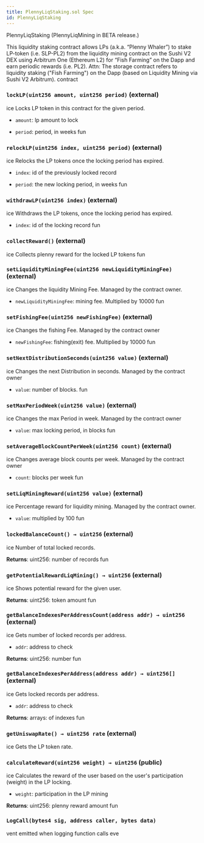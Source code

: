 ```yaml
---
title: PlennyLiqStaking.sol Spec
id: PlennyLiqStaking
---
```


PlennyLiqStaking
(PlennyLiqMining in BETA release.)

This liquidity staking contract allows LPs (a.k.a. “Plenny Whaler”) to stake LP-token (i.e. SLP-PL2)
        from the liquidity mining contract on the Sushi V2 DEX using Arbitrum One (Ethereum L2) for “Fish Farming”
        on the Dapp and earn periodic rewards (i.e. PL2).
        Attn: The storage contract refers to liquidity staking ("Fish Farming") on the Dapp (based on Liquidity Mining via Sushi V2 Arbitrum).
contract




### `lockLP(uint256 amount, uint256 period)` (external)

ice Locks LP token in this contract for the given period.




- `amount`: lp amount to lock

- `period`: period, in weeks
    fun



### `relockLP(uint256 index, uint256 period)` (external)

ice Relocks the LP tokens once the locking period has expired.




- `index`: id of the previously locked record

- `period`: the new locking period, in weeks
    fun



### `withdrawLP(uint256 index)` (external)

ice Withdraws the LP tokens, once the locking period has expired.




- `index`: id of the locking record
    fun



### `collectReward()` (external)

ice Collects plenny reward for the locked LP tokens
    fun






### `setLiquidityMiningFee(uint256 newLiquidityMiningFee)` (external)

ice Changes the liquidity Mining Fee. Managed by the contract owner.




- `newLiquidityMiningFee`: mining fee. Multiplied by 10000
    fun



### `setFishingFee(uint256 newFishingFee)` (external)

ice Changes the fishing Fee. Managed by the contract owner




- `newFishingFee`: fishing(exit) fee. Multiplied by 10000
    fun



### `setNextDistributionSeconds(uint256 value)` (external)

ice Changes the next Distribution in seconds. Managed by the contract owner




- `value`: number of blocks.
    fun



### `setMaxPeriodWeek(uint256 value)` (external)

ice Changes the max Period in week. Managed by the contract owner




- `value`: max locking period, in blocks
    fun



### `setAverageBlockCountPerWeek(uint256 count)` (external)

ice Changes average block counts per week. Managed by the contract owner




- `count`: blocks per week
    fun



### `setLiqMiningReward(uint256 value)` (external)

ice Percentage reward for liquidity mining. Managed by the contract owner.




- `value`: multiplied by 100
    fun



### `lockedBalanceCount() → uint256` (external)

ice Number of total locked records.





**Returns**: uint256: number of records
    fun


### `getPotentialRewardLiqMining() → uint256` (external)

ice Shows potential reward for the given user.





**Returns**: uint256: token amount
    fun


### `getBalanceIndexesPerAddressCount(address addr) → uint256` (external)

ice Gets number of locked records per address.




- `addr`: address to check


**Returns**: uint256: number
    fun


### `getBalanceIndexesPerAddress(address addr) → uint256[]` (external)

ice Gets locked records per address.




- `addr`: address to check


**Returns**: arrays: of indexes
    fun


### `getUniswapRate() → uint256 rate` (external)

ice Gets the LP token rate.







### `calculateReward(uint256 weight) → uint256` (public)

ice Calculates the reward of the user based on the user's participation (weight) in the LP locking.




- `weight`: participation in the LP mining


**Returns**: uint256: plenny reward amount
    fun






### `LogCall(bytes4 sig, address caller, bytes data)`

vent emitted when logging function calls
    eve




